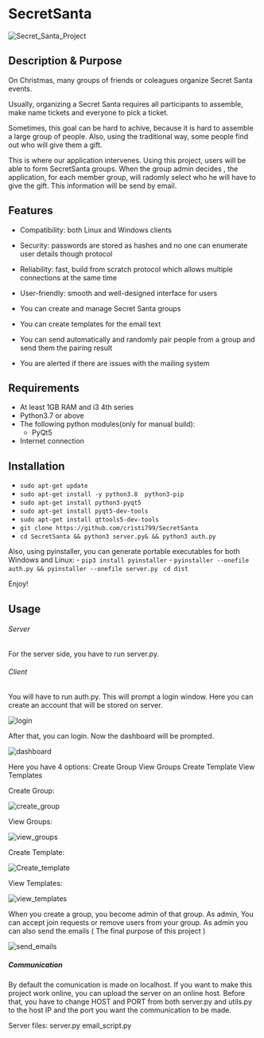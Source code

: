 # SecretSanta

![Secret_Santa_Project](https://user-images.githubusercontent.com/47899873/80345500-dd145280-8871-11ea-99ac-b83794ea6d8a.jpg)

## Description & Purpose

On Christmas, many groups of friends or coleagues organize Secret Santa events.

Usually, organizing a Secret Santa requires all participants to assemble, make name tickets and everyone to pick a ticket.

Sometimes, this goal can be hard to achive, because it is hard to assemble a large group of people.
Also, using the traditional way, some people find out who will give them a gift.

This is where our application intervenes.
Using this project, users will be able to form SecretSanta groups. 
When the group admin decides , the application, for each member group, will radomly select who he will have to give the gift.
This information will be send by email.


## Features

- Compatibility: both Linux and Windows clients
- Security: passwords are stored as hashes and no one can enumerate user details though protocol
- Reliability: fast, build from scratch protocol which allows multiple connections at the same time
- User-friendly: smooth and well-designed interface for users


- You can create and manage Secret Santa groups
- You can create templates for the email text
- You can send automatically and randomly pair people from a group and send them the pairing result
- You are alerted if there are issues with the mailing system

## Requirements

- At least 1GB RAM and i3 4th series
- Python3.7 or above
- The following python modules(only for manual build):
	- PyQt5
- Internet connection

## Installation

- `sudo apt-get update`
- `sudo apt-get install -y python3.8  python3-pip`
- `sudo apt-get install python3-pyqt5`
- `sudo apt-get install pyqt5-dev-tools`
- `sudo apt-get install qttools5-dev-tools`
- `git clone https://github.com/cristi799/SecretSanta`
- `cd SecretSanta && python3 server.py& && python3 auth.py`

Also, using pyinstaller, you can generate portable executables for both Windows and Linux:
	- `pip3 install pyinstaller`
	- `pyinstaller --onefile auth.py && pyinstaller --onefile server.py
	` `cd dist`
	
Enjoy!
	
## Usage

###### Server
For the server side, you have to run server.py.

###### Client
You will have to run auth.py.
This will prompt a login window.
Here you can create an account that will be stored on server.

![login](https://user-images.githubusercontent.com/47899873/80350739-da1d6000-8879-11ea-9582-bc60324b41db.png)


After that, you can login. Now the dashboard will be prompted.

![dashboard](https://user-images.githubusercontent.com/47899873/80350899-15b82a00-887a-11ea-842c-9774fb095f9b.png)

Here you have 4 options:
	Create Group
	View Groups
	Create Template
	View Templates

Create Group: 

![create_group](https://user-images.githubusercontent.com/47899873/80351035-53b54e00-887a-11ea-99bb-51ba4276ee47.png)

View Groups:

![view_groups](https://user-images.githubusercontent.com/47899873/80351070-5fa11000-887a-11ea-98d3-d0b70edde5d1.png)

Create Template:


![Create_template](https://user-images.githubusercontent.com/47899873/80351177-8e1eeb00-887a-11ea-8c1a-a725cd27f6ce.png)

View Templates:

![view_templates](https://user-images.githubusercontent.com/47899873/80351234-a5f66f00-887a-11ea-8e67-b56fc9b9723a.png)

When you create a group, you become admin of that group.
As admin, You can accept join requests or remove users from your group.
As admin you can also send the emails ( The final purpose of this project )

![send_emails](https://user-images.githubusercontent.com/47899873/80351418-f40b7280-887a-11ea-81cd-769d7cfc5b1e.png)


##### Communication

By default the comunication is made on localhost.
If you want to make this project work online, you can upload the server on an online host.
Before that, you have to change HOST and PORT from both server.py and utils.py to the host IP and the port you want the communication to be made.

Server files:
	server.py
	email_script.py
